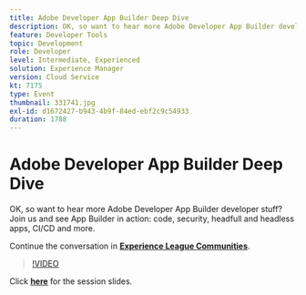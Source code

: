 ```yaml
---
title: Adobe Developer App Builder Deep Dive
description: OK, so want to hear more Adobe Developer App Builder developer stuff? Join us and see Adobe Developer App Builder in action - code, security, headfull and headless apps, CI/CD and more. This session was delivered as part of Adobe Developers Live Content event.
feature: Developer Tools
topic: Development
role: Developer
level: Intermediate, Experienced
solution: Experience Manager
version: Cloud Service
kt: 7175
type: Event
thumbnail: 331741.jpg
exl-id: d1672427-b943-4b9f-84ed-ebf2c9c54933
duration: 1788
---
```

# Adobe Developer App Builder Deep Dive 

OK, so want to hear more Adobe Developer App Builder developer stuff? Join us and see App Builder in action: code, security, headfull and headless apps, CI/CD and more.

Continue the conversation in **[Experience League Communities](https://adobe.ly/36Yd3v6)**.

>[!VIDEO](https://video.tv.adobe.com/v/331741/?quality=12&learn=on&hidetitle=true)

Click **[here](/help/adobe-developers-live/assets/app-builder.pdf)** for the session slides.
